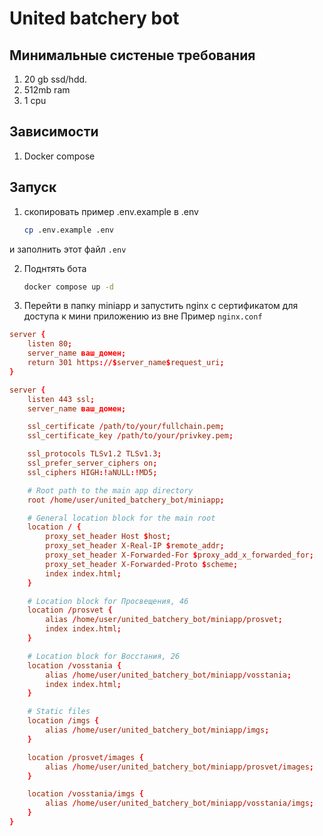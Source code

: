 # United batchery bot

## Минимальные систеные требования
1. 20 gb ssd/hdd.
2. 512mb ram
3. 1 cpu

## Зависимости
1. Docker compose

## Запуск
1. скопировать пример .env.example в .env

    ```sh
    cp .env.example .env
    ```
и заполнить этот файл `.env`


2. Поднтять бота
    ```sh
    docker compose up -d
    ```

3. Перейти в папку miniapp и запустить nginx с сертификатом для доступа к мини приложению из вне
Пример `nginx.conf`

```conf
server {
    listen 80;
    server_name ваш_домен;
    return 301 https://$server_name$request_uri;
}

server {
    listen 443 ssl;
    server_name ваш_домен;

    ssl_certificate /path/to/your/fullchain.pem;
    ssl_certificate_key /path/to/your/privkey.pem;

    ssl_protocols TLSv1.2 TLSv1.3;
    ssl_prefer_server_ciphers on;
    ssl_ciphers HIGH:!aNULL:!MD5;

    # Root path to the main app directory
    root /home/user/united_batchery_bot/miniapp;

    # General location block for the main root
    location / {
        proxy_set_header Host $host;
        proxy_set_header X-Real-IP $remote_addr;
        proxy_set_header X-Forwarded-For $proxy_add_x_forwarded_for;
        proxy_set_header X-Forwarded-Proto $scheme;
        index index.html;
    }

    # Location block for Просвещения, 46
    location /prosvet {
        alias /home/user/united_batchery_bot/miniapp/prosvet;
        index index.html;
    }

    # Location block for Восстания, 26
    location /vosstania {
        alias /home/user/united_batchery_bot/miniapp/vosstania;
        index index.html;
    }

    # Static files
    location /imgs {
        alias /home/user/united_batchery_bot/miniapp/imgs;
    }

    location /prosvet/images {
        alias /home/user/united_batchery_bot/miniapp/prosvet/images;
    }

    location /vosstania/imgs {
        alias /home/user/united_batchery_bot/miniapp/vosstania/imgs;
    }
}

```